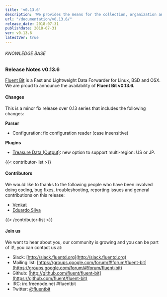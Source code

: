```yaml
---
title: 'v0.13.6'
description: 'We provides the means for the collection, organization and computerized retrieval of knowledgeand Lightweight Data Forwarder for Linux, BSD and OSX. We are proud to announce the availability of Fluent Bit v0.13.6.'
url: "/documentation/v0.13.6/"
release_date: 2018-07-31
publishdate: 2018-07-31
ver: v0.13.6
latestVer: true
---
```



###### KNOWLEDGE BASE

### Release Notes v0.13.6

[Fluent Bit](https://fluentbit.io/) is a Fast and Lightweight Data Forwarder for Linux, BSD and OSX. We are proud to announce the availability of **Fluent Bit v0.13.6.**

#### Changes

This is a minor fix release over 0.13 series that includes the following changes:


**Parser**

* Configuration: fix configuration reader (case insensitive)


**Plugins**

* [Treasure Data (Output)](https://fluentbit.io/documentation/0.13/output/td.html): new option to support multi-region: US or JP.


{{< contributor-list >}}

#### Contributors

We would like to thanks to the following people who have been involved doing coding, bug fixes, troubleshooting, reporting issues and general contributions on this release:


* [Venkat](https://github.com/venkat-rafay)
* [Eduardo Silva](https://github.com/edsiper)

{{< /contributor-list >}}

#### Join us

We want to hear about you, our community is growing and you can be part of it!, you can contact us at:

* Slack: [http://slack.fluentd.org](http://slack.fluentd.org)
* Mailing list: [https://groups.google.com/forum/#!forum/fluent-bit](https://groups.google.com/forum/#!forum/fluent-bit)
* Github: [http://github.com/fluent/fluent-bit](https://github.com/fluent/fluent-bit)
* IRC: irc.freenode.net #fluentbit
* Twitter: [@fluentbit](https://twitter.com/fluentbit)